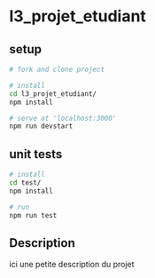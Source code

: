 # l3_projet_etudiant

## setup

```sh
# fork and clone project

# install
cd l3_projet_etudiant/
npm install

# serve at 'localhost:3000'
npm run devstart
```

## unit tests

```sh
# install
cd test/
npm install

# run
npm run test
```

## Description 

ici une petite description du projet 


